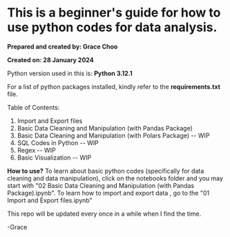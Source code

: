 # This is a beginner's guide for how to use python codes for data analysis.

**Prepared and created by: Grace Choo**

**Created on: 28 January 2024**

Python version used in this is:
**Python 3.12.1**

For a list of python packages installed, kindly refer to the **requirements.txt** file.

Table of Contents:
1. Import and Export files
2. Basic Data Cleaning and Manipulation (with Pandas Package)
3. Basic Data Cleaning and Manipulation (with Polars Package) -- WIP
4. SQL Codes in Python -- WIP
5. Regex -- WIP
6. Basic Visualization -- WIP


**How to use?**
To learn about basic python codes (specifically for data cleaning and data manipulation), click on the notebooks folder and you may start with "02 Basic Data Cleaning and Manipulation (with Pandas Package).ipynb".
To learn how to import and export data , go to the "01 Import and Export files.ipynb"

This repo will be updated every once in a while when I find the time.

-Grace